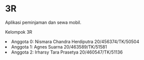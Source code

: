 # 3R
Aplikasi peminjaman dan sewa mobil.

Kelompok 3R

<li>Anggota 0: Nismara Chandra Herdiputra 20/456374/TK/50504</li>
<li>Anggota 1: Agnes Suarna 20/463589/TK/51581</li>
<li>Anggota 2: Irharsy Tara Prasetya 20/460547/TK/51136</li>




